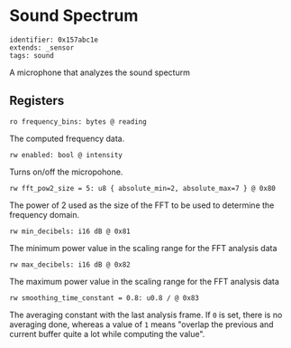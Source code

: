 # Sound Spectrum

    identifier: 0x157abc1e
    extends: _sensor
    tags: sound

A microphone that analyzes the sound specturm

## Registers

    ro frequency_bins: bytes @ reading
    
The computed frequency data.

    rw enabled: bool @ intensity

Turns on/off the micropohone.

    rw fft_pow2_size = 5: u8 { absolute_min=2, absolute_max=7 } @ 0x80
    
The power of 2 used as the size of the FFT to be used to determine the frequency domain.

    rw min_decibels: i16 dB @ 0x81
    
The minimum power value in the scaling range for the FFT analysis data

    rw max_decibels: i16 dB @ 0x82
    
The maximum power value in the scaling range for the FFT analysis data

    rw smoothing_time_constant = 0.8: u0.8 / @ 0x83

The averaging constant with the last analysis frame. 
If ``0`` is set, there is no averaging done, whereas a value of ``1`` means "overlap the previous and current buffer quite a lot while computing the value".
